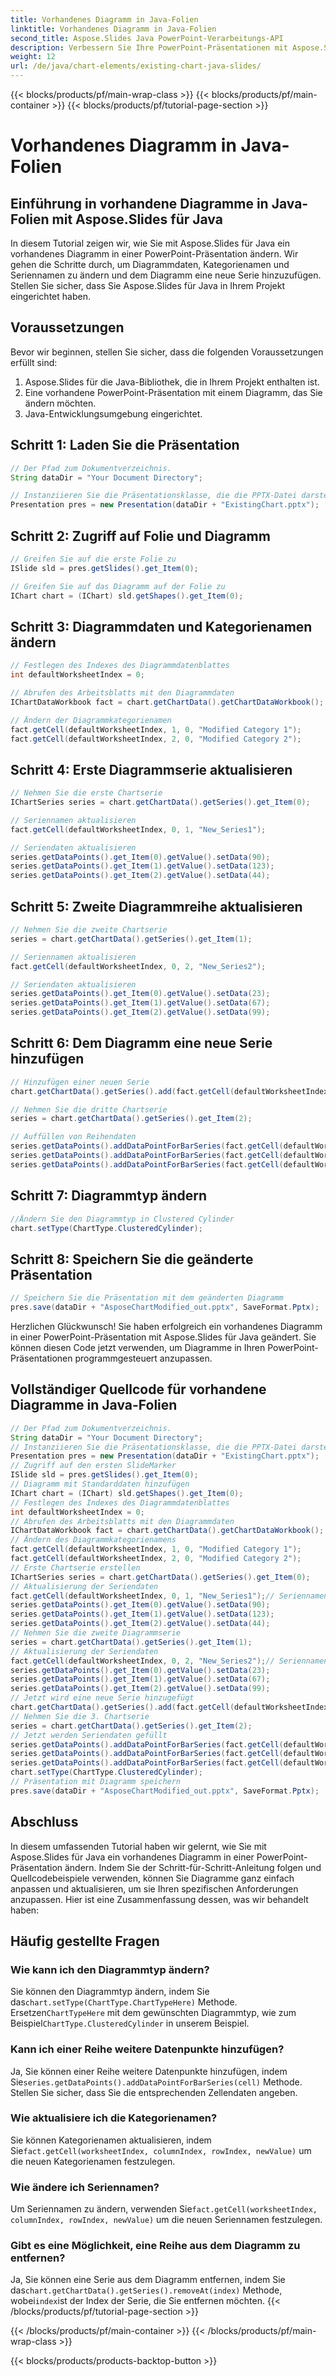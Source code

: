 ```yaml
---
title: Vorhandenes Diagramm in Java-Folien
linktitle: Vorhandenes Diagramm in Java-Folien
second_title: Aspose.Slides Java PowerPoint-Verarbeitungs-API
description: Verbessern Sie Ihre PowerPoint-Präsentationen mit Aspose.Slides für Java. Erfahren Sie, wie Sie vorhandene Diagramme programmgesteuert ändern. Schritt-für-Schritt-Anleitung mit Quellcode zur Diagrammanpassung.
weight: 12
url: /de/java/chart-elements/existing-chart-java-slides/
---
```


{{< blocks/products/pf/main-wrap-class >}}
{{< blocks/products/pf/main-container >}}
{{< blocks/products/pf/tutorial-page-section >}}

# Vorhandenes Diagramm in Java-Folien


## Einführung in vorhandene Diagramme in Java-Folien mit Aspose.Slides für Java

In diesem Tutorial zeigen wir, wie Sie mit Aspose.Slides für Java ein vorhandenes Diagramm in einer PowerPoint-Präsentation ändern. Wir gehen die Schritte durch, um Diagrammdaten, Kategorienamen und Seriennamen zu ändern und dem Diagramm eine neue Serie hinzuzufügen. Stellen Sie sicher, dass Sie Aspose.Slides für Java in Ihrem Projekt eingerichtet haben.

## Voraussetzungen

Bevor wir beginnen, stellen Sie sicher, dass die folgenden Voraussetzungen erfüllt sind:

1. Aspose.Slides für die Java-Bibliothek, die in Ihrem Projekt enthalten ist.
2. Eine vorhandene PowerPoint-Präsentation mit einem Diagramm, das Sie ändern möchten.
3. Java-Entwicklungsumgebung eingerichtet.

## Schritt 1: Laden Sie die Präsentation

```java
// Der Pfad zum Dokumentverzeichnis.
String dataDir = "Your Document Directory";

// Instanziieren Sie die Präsentationsklasse, die die PPTX-Datei darstellt
Presentation pres = new Presentation(dataDir + "ExistingChart.pptx");
```

## Schritt 2: Zugriff auf Folie und Diagramm

```java
// Greifen Sie auf die erste Folie zu
ISlide sld = pres.getSlides().get_Item(0);

// Greifen Sie auf das Diagramm auf der Folie zu
IChart chart = (IChart) sld.getShapes().get_Item(0);
```

## Schritt 3: Diagrammdaten und Kategorienamen ändern

```java
// Festlegen des Indexes des Diagrammdatenblattes
int defaultWorksheetIndex = 0;

// Abrufen des Arbeitsblatts mit den Diagrammdaten
IChartDataWorkbook fact = chart.getChartData().getChartDataWorkbook();

// Ändern der Diagrammkategorienamen
fact.getCell(defaultWorksheetIndex, 1, 0, "Modified Category 1");
fact.getCell(defaultWorksheetIndex, 2, 0, "Modified Category 2");
```

## Schritt 4: Erste Diagrammserie aktualisieren

```java
// Nehmen Sie die erste Chartserie
IChartSeries series = chart.getChartData().getSeries().get_Item(0);

// Seriennamen aktualisieren
fact.getCell(defaultWorksheetIndex, 0, 1, "New_Series1");

// Seriendaten aktualisieren
series.getDataPoints().get_Item(0).getValue().setData(90);
series.getDataPoints().get_Item(1).getValue().setData(123);
series.getDataPoints().get_Item(2).getValue().setData(44);
```

## Schritt 5: Zweite Diagrammreihe aktualisieren

```java
// Nehmen Sie die zweite Chartserie
series = chart.getChartData().getSeries().get_Item(1);

// Seriennamen aktualisieren
fact.getCell(defaultWorksheetIndex, 0, 2, "New_Series2");

// Seriendaten aktualisieren
series.getDataPoints().get_Item(0).getValue().setData(23);
series.getDataPoints().get_Item(1).getValue().setData(67);
series.getDataPoints().get_Item(2).getValue().setData(99);
```

## Schritt 6: Dem Diagramm eine neue Serie hinzufügen

```java
// Hinzufügen einer neuen Serie
chart.getChartData().getSeries().add(fact.getCell(defaultWorksheetIndex, 0, 3, "Series 3"), chart.getType());

// Nehmen Sie die dritte Chartserie
series = chart.getChartData().getSeries().get_Item(2);

// Auffüllen von Reihendaten
series.getDataPoints().addDataPointForBarSeries(fact.getCell(defaultWorksheetIndex, 1, 3, 20));
series.getDataPoints().addDataPointForBarSeries(fact.getCell(defaultWorksheetIndex, 2, 3, 50));
series.getDataPoints().addDataPointForBarSeries(fact.getCell(defaultWorksheetIndex, 3, 3, 30));
```

## Schritt 7: Diagrammtyp ändern

```java
//Ändern Sie den Diagrammtyp in Clustered Cylinder
chart.setType(ChartType.ClusteredCylinder);
```

## Schritt 8: Speichern Sie die geänderte Präsentation

```java
// Speichern Sie die Präsentation mit dem geänderten Diagramm
pres.save(dataDir + "AsposeChartModified_out.pptx", SaveFormat.Pptx);
```

Herzlichen Glückwunsch! Sie haben erfolgreich ein vorhandenes Diagramm in einer PowerPoint-Präsentation mit Aspose.Slides für Java geändert. Sie können diesen Code jetzt verwenden, um Diagramme in Ihren PowerPoint-Präsentationen programmgesteuert anzupassen.

## Vollständiger Quellcode für vorhandene Diagramme in Java-Folien

```java
// Der Pfad zum Dokumentverzeichnis.
String dataDir = "Your Document Directory";
// Instanziieren Sie die Präsentationsklasse, die die PPTX-Datei darstellt. // Instanziieren Sie die Präsentationsklasse, die die PPTX-Datei darstellt.
Presentation pres = new Presentation(dataDir + "ExistingChart.pptx");
// Zugriff auf den ersten SlideMarker
ISlide sld = pres.getSlides().get_Item(0);
// Diagramm mit Standarddaten hinzufügen
IChart chart = (IChart) sld.getShapes().get_Item(0);
// Festlegen des Indexes des Diagrammdatenblattes
int defaultWorksheetIndex = 0;
// Abrufen des Arbeitsblatts mit den Diagrammdaten
IChartDataWorkbook fact = chart.getChartData().getChartDataWorkbook();
// Ändern des Diagrammkategorienamens
fact.getCell(defaultWorksheetIndex, 1, 0, "Modified Category 1");
fact.getCell(defaultWorksheetIndex, 2, 0, "Modified Category 2");
// Erste Chartserie erstellen
IChartSeries series = chart.getChartData().getSeries().get_Item(0);
// Aktualisierung der Seriendaten
fact.getCell(defaultWorksheetIndex, 0, 1, "New_Series1");// Seriennamen ändern
series.getDataPoints().get_Item(0).getValue().setData(90);
series.getDataPoints().get_Item(1).getValue().setData(123);
series.getDataPoints().get_Item(2).getValue().setData(44);
// Nehmen Sie die zweite Diagrammserie
series = chart.getChartData().getSeries().get_Item(1);
// Aktualisierung der Seriendaten
fact.getCell(defaultWorksheetIndex, 0, 2, "New_Series2");// Seriennamen ändern
series.getDataPoints().get_Item(0).getValue().setData(23);
series.getDataPoints().get_Item(1).getValue().setData(67);
series.getDataPoints().get_Item(2).getValue().setData(99);
// Jetzt wird eine neue Serie hinzugefügt
chart.getChartData().getSeries().add(fact.getCell(defaultWorksheetIndex, 0, 3, "Series 3"), chart.getType());
// Nehmen Sie die 3. Chartserie
series = chart.getChartData().getSeries().get_Item(2);
// Jetzt werden Seriendaten gefüllt
series.getDataPoints().addDataPointForBarSeries(fact.getCell(defaultWorksheetIndex, 1, 3, 20));
series.getDataPoints().addDataPointForBarSeries(fact.getCell(defaultWorksheetIndex, 2, 3, 50));
series.getDataPoints().addDataPointForBarSeries(fact.getCell(defaultWorksheetIndex, 3, 3, 30));
chart.setType(ChartType.ClusteredCylinder);
// Präsentation mit Diagramm speichern
pres.save(dataDir + "AsposeChartModified_out.pptx", SaveFormat.Pptx);
```
## Abschluss

In diesem umfassenden Tutorial haben wir gelernt, wie Sie mit Aspose.Slides für Java ein vorhandenes Diagramm in einer PowerPoint-Präsentation ändern. Indem Sie der Schritt-für-Schritt-Anleitung folgen und Quellcodebeispiele verwenden, können Sie Diagramme ganz einfach anpassen und aktualisieren, um sie Ihren spezifischen Anforderungen anzupassen. Hier ist eine Zusammenfassung dessen, was wir behandelt haben:

## Häufig gestellte Fragen

### Wie kann ich den Diagrammtyp ändern?

 Sie können den Diagrammtyp ändern, indem Sie das`chart.setType(ChartType.ChartTypeHere)` Methode. Ersetzen`ChartTypeHere` mit dem gewünschten Diagrammtyp, wie zum Beispiel`ChartType.ClusteredCylinder` in unserem Beispiel.

### Kann ich einer Reihe weitere Datenpunkte hinzufügen?

 Ja, Sie können einer Reihe weitere Datenpunkte hinzufügen, indem Sie`series.getDataPoints().addDataPointForBarSeries(cell)` Methode. Stellen Sie sicher, dass Sie die entsprechenden Zellendaten angeben.

### Wie aktualisiere ich die Kategorienamen?

 Sie können Kategorienamen aktualisieren, indem Sie`fact.getCell(worksheetIndex, columnIndex, rowIndex, newValue)` um die neuen Kategorienamen festzulegen.

### Wie ändere ich Seriennamen?

 Um Seriennamen zu ändern, verwenden Sie`fact.getCell(worksheetIndex, columnIndex, rowIndex, newValue)` um die neuen Seriennamen festzulegen.

### Gibt es eine Möglichkeit, eine Reihe aus dem Diagramm zu entfernen?

 Ja, Sie können eine Serie aus dem Diagramm entfernen, indem Sie das`chart.getChartData().getSeries().removeAt(index)` Methode, wobei`index`ist der Index der Serie, die Sie entfernen möchten.
{{< /blocks/products/pf/tutorial-page-section >}}

{{< /blocks/products/pf/main-container >}}
{{< /blocks/products/pf/main-wrap-class >}}

{{< blocks/products/products-backtop-button >}}

